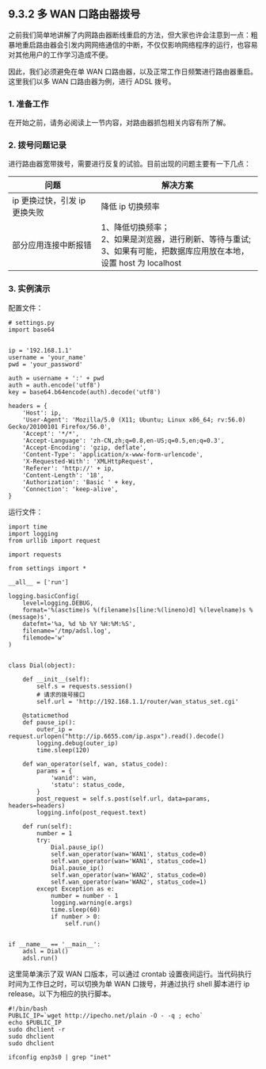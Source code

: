 ## 9.3.2 多 WAN 口路由器拨号

之前我们简单地讲解了内网路由器断线重启的方法，但大家也许会注意到一点：粗暴地重启路由器会引发内网网络通信的中断，不仅仅影响网络程序的运行，也容易对其他用户的工作学习造成不便。

因此，我们必须避免在单 WAN 口路由器，以及正常工作日频繁进行路由器重启。这里我们以多 WAN 口路由器为例，进行 ADSL 拨号。

### 1. 准备工作
在开始之前，请务必阅读上一节内容，对路由器抓包相关内容有所了解。

### 2. 拨号问题记录
进行路由器宽带拨号，需要进行反复的试验。目前出现的问题主要有一下几点：

问题      　　　　　    | 解决方案
----------------------|--------------
ip 更换过快，引发 ip 更换失败|降低 ip 切换频率
部分应用连接中断报错   | 1、降低切换频率；<br/> 2、如果是浏览器，进行刷新、等待与重试;<br/> 3、如果有可能，把数据库应用放在本地，设置 host 为 localhost

### 3. 实例演示
配置文件：

```
# settings.py
import base64


ip = '192.168.1.1'
username = 'your_name'
pwd = 'your_password'

auth = username + ':' + pwd
auth = auth.encode('utf8')
key = base64.b64encode(auth).decode('utf8')

headers = {
    'Host': ip,
    'User-Agent': 'Mozilla/5.0 (X11; Ubuntu; Linux x86_64; rv:56.0) Gecko/20100101 Firefox/56.0',
    'Accept': '*/*',
    'Accept-Language': 'zh-CN,zh;q=0.8,en-US;q=0.5,en;q=0.3',
    'Accept-Encoding': 'gzip, deflate',
    'Content-Type': 'application/x-www-form-urlencode',
    'X-Requested-With': 'XMLHttpRequest',
    'Referer': 'http://' + ip,
    'Content-Length': '18',
    'Authorization': 'Basic ' + key,
    'Connection': 'keep-alive',
}
```

运行文件：

```
import time
import logging
from urllib import request

import requests

from settings import *

__all__ = ['run']

logging.basicConfig(
    level=logging.DEBUG,
    format='%(asctime)s %(filename)s[line:%(lineno)d] %(levelname)s %(message)s',
    datefmt='%a, %d %b %Y %H:%M:%S',
    filename='/tmp/adsl.log',
    filemode='w'
)


class Dial(object):

    def __init__(self):
        self.s = requests.session()
        # 请求的拨号接口
        self.url = 'http://192.168.1.1/router/wan_status_set.cgi'

    @staticmethod
    def pause_ip():
        outer_ip = request.urlopen("http://ip.6655.com/ip.aspx").read().decode()
        logging.debug(outer_ip)
        time.sleep(120)

    def wan_operator(self, wan, status_code):
        params = {
            'wanid': wan,
            'statu': status_code,
        }
        post_request = self.s.post(self.url, data=params, headers=headers)
        logging.info(post_request.text)

    def run(self):
        number = 1
        try:
            Dial.pause_ip()
            self.wan_operator(wan='WAN1', status_code=0)
            self.wan_operator(wan='WAN1', status_code=1)
            Dial.pause_ip()
            self.wan_operator(wan='WAN2', status_code=0)
            self.wan_operator(wan='WAN2', status_code=1)
        except Exception as e:
            number = number - 1
            logging.warning(e.args)
            time.sleep(60)
            if number > 0:
                self.run()


if __name__ == '__main__':
    adsl = Dial()
    adsl.run()
```

这里简单演示了双 WAN 口版本，可以通过 crontab 设置夜间运行。当代码执行时间为工作日之时，可以切换为单 WAN 口拨号，并通过执行 shell 脚本进行 ip release。以下为相应的执行脚本。

```
#!/bin/bash
PUBLIC_IP=`wget http://ipecho.net/plain -O - -q ; echo`
echo $PUBLIC_IP
sudo dhclient -r
sudo dhclient
sudo dhclient

ifconfig enp3s0 | grep "inet"
```

